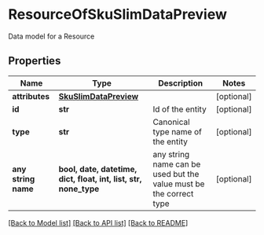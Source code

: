 # ResourceOfSkuSlimDataPreview

Data model for a Resource

## Properties
Name | Type | Description | Notes
------------ | ------------- | ------------- | -------------
**attributes** | [**SkuSlimDataPreview**](SkuSlimDataPreview.md) |  | [optional] 
**id** | **str** | Id of the entity | [optional] 
**type** | **str** | Canonical type name of the entity | [optional] 
**any string name** | **bool, date, datetime, dict, float, int, list, str, none_type** | any string name can be used but the value must be the correct type | [optional]

[[Back to Model list]](../README.md#documentation-for-models) [[Back to API list]](../README.md#documentation-for-api-endpoints) [[Back to README]](../README.md)


